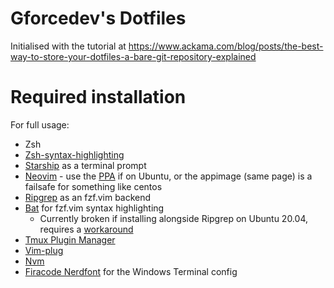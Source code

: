 # Gforcedev's Dotfiles
Initialised with the tutorial at https://www.ackama.com/blog/posts/the-best-way-to-store-your-dotfiles-a-bare-git-repository-explained

# Required installation
For full usage:

 - Zsh
 - [Zsh-syntax-highlighting](https://github.com/zsh-users/zsh-syntax-highlighting)
 - [Starship](https://starship.rs/) as a terminal prompt
 - [Neovim](https://neovim.io/) - use the [PPA](https://github.com/neovim/neovim/wiki/Installing-Neovim#ubuntu) if on Ubuntu, or the appimage (same page) is a failsafe for something like centos
 - [Ripgrep](https://github.com/BurntSushi/ripgrep) as an fzf.vim backend
 - [Bat](https://github.com/sharkdp/bat) for fzf.vim syntax highlighting
   - Currently broken if installing alongside Ripgrep on Ubuntu 20.04, requires a [workaround](https://github.com/sharkdp/bat/issues/938)
 - [Tmux Plugin Manager](https://github.com/tmux-plugins/tpm)
 - [Vim-plug](https://github.com/junegunn/vim-plug)
 - [Nvm](https://github.com/nvm-sh/nvm)
 - [Firacode Nerdfont](https://www.nerdfonts.com/font-downloads) for the Windows Terminal config

